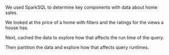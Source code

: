 We used SparkSQL to determine key components with data about home sales.

We looked at the price of a home with filters and the ratings for the views a house has.

Next, cached the data to explore how that affects the run time of the query.

Then partition the data and explore how that affects query runtimes.